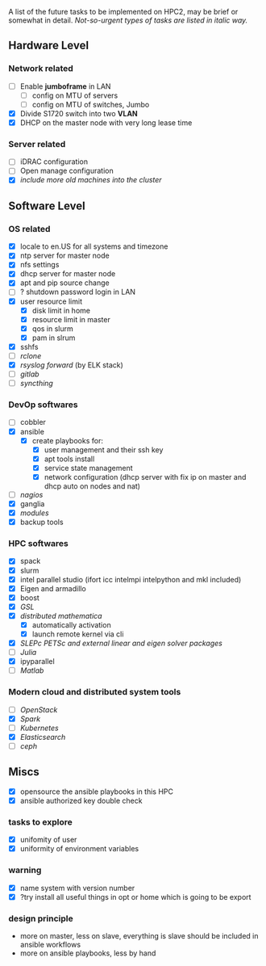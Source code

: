 A list of the future tasks to be implemented on HPC2, may be brief or somewhat in detail. *Not-so-urgent types of tasks are listed in italic way.*

## Hardware Level

### Network related

- [ ] Enable **jumboframe** in LAN
    - [ ] config on MTU of servers
    - [ ] config on MTU of switches, Jumbo
- [x] Divide S1720 switch into two **VLAN**
- [x] DHCP on the master node with very long lease time

### Server related

- [ ] iDRAC configuration
- [ ] Open manage configuration
- [x] *include more old machines into the cluster*

## Software Level

### OS related

- [x] locale to en.US for all systems and timezone
- [x] ntp server for master node
- [x] nfs settings
- [x] dhcp server for master node
- [x] apt and pip source change
- [ ] ? shutdown password login in LAN
- [x] user resource limit
  - [x] disk limit in home
  - [x] resource limit in master
  - [x] qos in slurm
  - [x] pam in slrum
- [x] sshfs
- [ ] *rclone*
- [x] *rsyslog forward* (by ELK stack)
- [ ] *gitlab*
- [ ] *syncthing*

### DevOp softwares

- [ ] cobbler
- [x] ansible
  - [x] create playbooks for:
    - [x] user management and their ssh key
    - [x] apt tools install
    - [x] service state management
    - [x] network configuration (dhcp server with fix ip on master and dhcp auto on nodes and nat)
- [ ] *nagios*
- [x] ganglia
- [x] *modules*
- [x] backup tools

### HPC softwares

- [x] spack
- [x] slurm
- [x] intel parallel studio (ifort icc intelmpi intelpython and mkl included)
- [x] Eigen and armadillo
- [x] boost
- [x] *GSL*
- [x] *distributed mathematica*
  - [x] automatically activation
  - [x] launch remote kernel via cli
- [x] *SLEPc PETSc and external linear and eigen solver packages*
- [ ] *Julia*
- [x] ipyparallel
- [ ] *Matlab*

### Modern cloud and distributed system tools

- [ ] *OpenStack*
- [x] *Spark*
- [ ] *Kubernetes*
- [x] *Elasticsearch*
- [ ] *ceph*

## Miscs

- [x] opensource the ansible playbooks in this HPC
- [x] ansible authorized key double check

### tasks to explore

- [x] unifomity of user
- [x] uniformity of environment variables

### warning

- [x] name system with version number
- [x] ?try install all useful things in opt or home which is going to be export

### design principle

* more on master, less on slave, everything is slave should be included in ansible workflows
* more on ansible playbooks, less by hand


